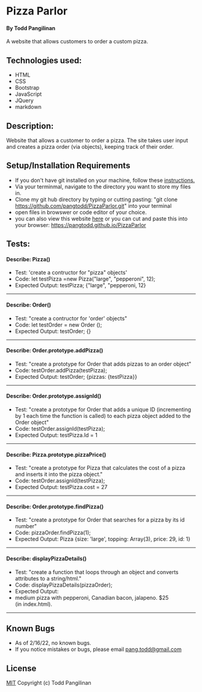 # Pizza Parlor

#### By Todd Pangilinan

A website that allows customers to order a custom pizza.

## Technologies used:

* HTML
* CSS
* Bootstrap
* JavaScript
* JQuery
* markdown

## Description:
 Website that  allows a customer to order a pizza. The site takes user input and creates a pizza order (via objects), keeping track of their order.


## Setup/Installation Requirements

* If you don't have git installed on your machine, follow these [instructions.](https://www.learnhowtoprogram.com/introduction-to-programming/getting-started-with-intro-to-programming/git-and-github)
* Via your terminmal, navigate to the directory you want to store my files in.
* Clone my git hub directory by typing or cutting pasting: "git clone https://github.com/pangtodd/PizzaParlor.git" into your terminal
* open files in browswer or code editor of your choice.
* you can also view this website [here](https://github.com/pangtodd/PizzaParlor.git) or you can cut and paste this into your browser: https://pangtodd.github.io/PizzaParlor

## Tests:

#### Describe: Pizza()

- Test: 'create a contructor for "pizza" objects'
- Code: let testPizza =new Pizza("large", "pepperoni", 12);
- Expected Output: testPizza; {"large", "pepperoni, 12}
---

#### Describe: Order()
- Test: "create a contructor for 'order' objects"
- Code: let testOrder = new Order ();
- Expected Output: testOrder; {}
---

#### Describe: Order.prototype.addPizza()
- Test: "create a prototype for Order that adds pizzas to an order object"
- Code: testOrder.addPizza(testPizza);
- Expected Output: testOrder; {pizzas: {testPizza}}
---

#### Describe: Order.prototype.assignId()
- Test: "create a prototype for Order that adds a unique ID (incrementing by 1 each time the function is called) to each pizza object added to the Order object"
- Code: testOrder.assignId(testPizza);
- Expected Output: testPizza.Id = 1
---

#### Describe: Pizza.prototype.pizzaPrice()
- Test: "create a prototype for Pizza that calculates the cost of a pizza and inserts it into the pizza object."
- Code: testOrder.assignId(testPizza);
- Expected Output: testPizza.cost = 27 
---

#### Describe: Order.prototype.findPizza()
- Test: "create a prototype for Order that searches for a pizza by its id number"
- Code: pizzaOrder.findPizza(1);
- Expected Output: Pizza {size: 'large', topping: Array(3), price: 29, id: 1}
---

#### Describe: displayPizzaDetails()
- Test: "create a function that loops through an object and converts attributes to a string/html."
- Code: displayPizzaDetails(pizzaOrder);
- Expected Output: <li id="1">medium pizza with pepperoni, Canadian bacon, jalapeno. $25</li> (in index.html).
---




## Known Bugs

* As of 2/16/22, no known bugs.
* If you notice mistakes or bugs, please email pang.todd@gmail.com

## License

[MIT](https://opensource.org/licenses/MIT)
Copyright (c) Todd Pangilinan 
